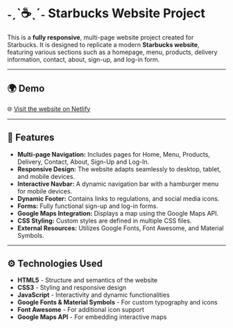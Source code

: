 # ˗ˏˋ☕ˎˊ˗ Starbucks Website Project

This is a **fully responsive**, multi-page website project created for Starbucks. It is designed to replicate a modern **Starbucks website**, featuring various sections such as a homepage, menu, products, delivery information, contact, about, sign-up, and log-in form.

---

## 🌍 Demo
🌐  [Visit the website on Netlify](https://star-bucks-website-copy-2132.netlify.app/)

---

## 🚀 Features

- **Multi-page Navigation:** Includes pages for Home, Menu, Products, Delivery, Contact, About, Sign-Up and Log-In.
- **Responsive Design:** The website adapts seamlessly to desktop, tablet, and mobile devices.
- **Interactive Navbar:** A dynamic navigation bar with a hamburger menu for mobile devices.
- **Dynamic Footer:** Contains links to regulations, and social media icons.
- **Forms:** Fully functional sign-up and log-in forms.
- **Google Maps Integration:** Displays a map using the Google Maps API.
- **CSS Styling:** Custom styles are defined in multiple CSS files.
- **External Resources:** Utilizes Google Fonts, Font Awesome, and Material Symbols.

---

## ⚙️ Technologies Used

- **HTML5** - Structure and semantics of the website
- **CSS3** - Styling and responsive design
- **JavaScript** - Interactivity and dynamic functionalities
- **Google Fonts & Material Symbols** - For custom typography and icons
- **Font Awesome** - For additional icon support
- **Google Maps API** - For embedding interactive maps

